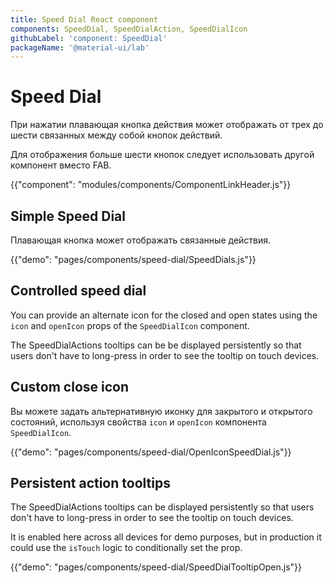 ```yaml
---
title: Speed Dial React component
components: SpeedDial, SpeedDialAction, SpeedDialIcon
githubLabel: 'component: SpeedDial'
packageName: '@material-ui/lab'
---
```


# Speed Dial

<p class="description">При нажатии плавающая кнопка действия может отображать от трех до шести связанных между собой кнопок действий.</p>

Для отображения больше шести кнопок следует использовать другой компонент вместо FAB.

{{"component": "modules/components/ComponentLinkHeader.js"}}

## Simple Speed Dial

Плавающая кнопка может отображать связанные действия.

{{"demo": "pages/components/speed-dial/SpeedDials.js"}}

## Controlled speed dial

You can provide an alternate icon for the closed and open states using the `icon` and `openIcon` props of the `SpeedDialIcon` component.

The SpeedDialActions tooltips can be be displayed persistently so that users don't have to long-press in order to see the tooltip on touch devices.

## Custom close icon

Вы можете задать альтернативную иконку для закрытого и открытого состояний, используя свойства `icon` и `openIcon` компонента `SpeedDialIcon`.

{{"demo": "pages/components/speed-dial/OpenIconSpeedDial.js"}}

## Persistent action tooltips

The SpeedDialActions tooltips can be displayed persistently so that users don't have to long-press in order to see the tooltip on touch devices.

It is enabled here across all devices for demo purposes, but in production it could use the `isTouch` logic to conditionally set the prop.

{{"demo": "pages/components/speed-dial/SpeedDialTooltipOpen.js"}}
